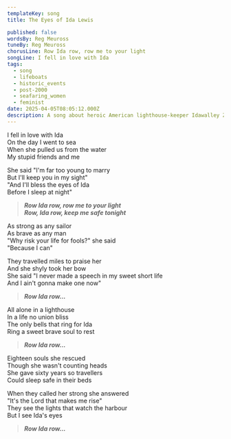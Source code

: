 ```yaml
---
templateKey: song
title: The Eyes of Ida Lewis

published: false
wordsBy: Reg Meuross
tuneBy: Reg Meuross
chorusLine: Row Ida row, row me to your light
songLine: I fell in love with Ida
tags:
  - song
  - lifeboats
  - historic_events
  - post-2000
  - seafaring_women
  - feminist
date: 2025-04-05T08:05:12.000Z
description: A song about heroic American lighthouse-keeper Idawalley Zoradia Lewis (1842 – 1911). Responding to criticism that it was un-ladylike for women to row boats, Lewis said that "None – but a donkey, would consider it 'un-feminine', to save lives."
---
```

I fell in love with Ida\
On the day I went to sea\
When she pulled us from the water\
My stupid friends and me

She said "I'm far too young to marry\
But I'll keep you in my sight"\
"And I'll bless the eyes of Ida\
Before I sleep at night"

>***Row Ida row, row me to your light\
Row, Ida row, keep me safe tonight***

As strong as any sailor\
As brave as any man\
"Why risk your life for fools?" she said\
"Because I can"

They travelled miles to praise her\
And she shyly took her bow\
She said "I never made a speech in my sweet short life\
And I ain't gonna make one now"

>***Row Ida row...***

All alone in a lighthouse\
In a life no union bliss\
The only bells that ring for Ida\
Ring a sweet brave soul to rest

>***Row Ida row...***

Eighteen souls she rescued\
Though she wasn't counting heads\
She gave sixty years so travellers\
Could sleep safe in their beds

When they called her strong she answered\
"It's the Lord that makes me rise"\
They see the lights that watch the harbour\
But I see Ida's eyes

>***Row Ida row...***


